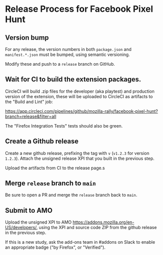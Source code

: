 # Release Process for Facebook Pixel Hunt

## Version bump

For any release, the version numbers in both `package.json` and `manifest.*.json` must be bumped, using semantic versioning.

Modify these and push to a `release` branch on GitHub.

## Wait for CI to build the extension packages.

CircleCI will build .zip files for the developer (aka playtest) and production version of the extension, these will be uploaded
to CircleCI as artifacts to the "Build and Lint" job:

https://app.circleci.com/pipelines/github/mozilla-rally/facebook-pixel-hunt?branch=release&filter=all

The "Firefox Integration Tests" tests should also be green.

## Create a Github release

Create a new github release, prefixing the tag with `v` (`v1.2.3` for version `1.2.3`). Attach the unsigned release XPI that you
built in the previous step.

Upload the artifacts from CI to the release page.s

## Merge `release` branch to `main`

Be sure to open a PR and merge the `release` branch back to `main`.

## Submit to AMO

Upload the unsigned XPI to AMO https://addons.mozilla.org/en-US/developers/, using the XPI and source code ZIP from the github
release in the previous step.

If this is a new study, ask the add-ons team in #addons on Slack to enable an appropriate badge ("by Firefox", or "Verified").
